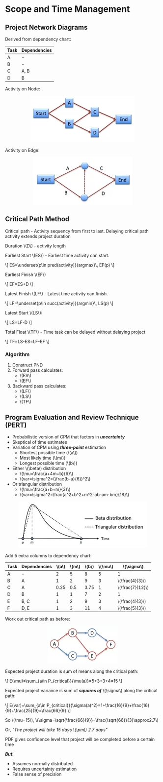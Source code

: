 # Scope and Time Management

## Project Network Diagrams

Derived from dependency chart:

Task|Dependencies
-|-
A|-
B|-
C|A, B
D|B

Activity on Node:

<center><img src="pnd_activity_on_node.png"></center>

Activity on Edge:

<center><img src="pnd_activity_on_edge.png"></center>

## Critical Path Method

Critical path - Activity sequency from first to last. Delaying critical path activity extends project duration

Duration \\(D\\) - activity length

Earliest Start \\(ES\\) - Earliest time activity can start.

\\[
    ES=\underset{p\in pred(activity)}{argmax}\\, EF(p)
\\]

Earliest Finish \\(EF\\)

\\[
    EF=ES+D
\\]

Latest Finish \\(LF\\) - Latest time activity can finish.

\\[
    LF=\underset{p\in succ(activity)}{argmin}\\, LS(p)
\\]

Latest Start \\(LS\\):

\\[
    LS=LF-D
\\]

Total Float \\(TF\\) - Time task can be delayed without delaying project

\\[
    TF=LS-ES=LF-EF
\\]

### Algorithm

1. Construct PND
1. Forward pass calculates:
    - \\(ES\\)
    - \\(EF\\)
1. Backward pass calculates:
    - \\(LF\\)
    - \\(LS\\)
    - \\(TF\\)

## Program Evaluation and Review Technique (PERT)

- Probabilistic version of CPM that factors in ***uncertainty***
- Skeptical of time estimates
- Variation of CPM using ***three-point*** estimation
    - Shortest possible time (\\(a\\))
    - Most likely time (\\(m\\))
    - Longest possible time (\\(b\\))
- Either \\(\beta\\) distribution
    - \\(\mu=\frac{a+4m+b}{6}\\)
    - \\(var=\sigma^2=(\frac{b-a}{6})^2\\)
- Or triangular distribution
    - \\(\mu=\frac{a+b+m}{3}\\)
    - \\(var=\sigma^2=\frac{a^2+b^2+m^2-ab-am-bm}{18}\\)

<center><img src="pert-distribution.png"></center>

Add 5 extra columns to dependency chart:

Task|Dependencies|\\(a\\)|\\(m\\)|\\(b\\)|\\(\mu\\)|\\(\sigma\\)
-|-|-|-|-|-|-
A|-|2|5|8|5|1
B|A|1|2|9|3|\\(\frac{4}{3}\\)
C|A|0.25|0.5|3.75|1|\\(\frac{7}{12}\\)
D|B|1|1|7|2|1
E|B, C|1|2|9|3|\\(\frac{4}{3}\\)
F|D, E|1|3|11|4|\\(\frac{5}{3}\\)

Work out critical path as before:

<center><img src="pert-pnd.png"></center>

Expected project duration is sum of means along the critical path:

\\[
    E(\mu)=\sum_{a\in P_{critical}}{\mu(a)}=5+3+3+4=15
\\]

Expected project variance is sum of ***squares of*** \\(\sigma\\) along the critical path:

\\[
        E(var)=\sum_{a\in P_{critical}}{\sigma(a)^2}=1+\frac{16}{9}+\frac{16}{9}+\frac{25}{9}=\frac{66}{9}
\\]

So \\(\mu=15\\), \\(\sigma=\sqrt{\frac{66}{9}}=\frac{\sqrt{66}}{3}\approx2.7\\)

Or, *"The project will take 15 days \\(\pm\\) 2.7 days"*

PDF gives confidence level that project will be completed before a certain time

***But***:

- Assumes normally distributed
- Requires uncertainty estimation
- False sense of precision